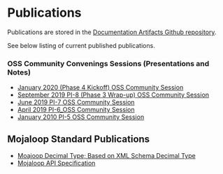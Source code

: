 # Publications

Publications are stored in the [Documentation Artifacts Github repository](https://github.com/mojaloop/documentation-artifacts).

See below listing of current published publications.

### OSS Community Convenings Sessions (Presentations and Notes)

- [January 2020 (Phase 4 Kickoff) OSS Community Session](./presentations/January%202020%20OSS%20Community%20Session)
- [September 2019 PI-8 (Phase 3 Wrap-up) OSS Community Session](./presentations/September%202019%20PI-8_OSS_community%20session)
- [June 2019 PI-7 OSS Community Session](./presentations/June%202019%20PI-7_OSS_community%20session)
- [April 2019 PI-6_OSS Community Session](./presentations/April%202019%20PI-6_OSS_community%20session/)
- [January 2010 PI-5 OSS Community Session](./presentations/January%202019)

## Mojaloop Standard Publications 
- [Moajoop Decimal Type; Based on XML Schema Decimal Type](decimal.md)
- [Mojaloop API Specification](https://github.com/mojaloop/mojaloop-specification/blob/master/API%20Definition%20v1.0.pdf)

